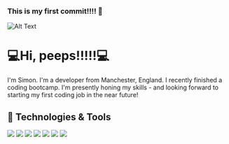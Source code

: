 ### This is my first commit!!!! 👋

![Alt Text](https://scontent.fman2-1.fna.fbcdn.net/v/t1.6435-9/211740740_10161365700035031_7415347136007861351_n.jpg?_nc_cat=103&ccb=1-3&_nc_sid=730e14&_nc_ohc=vq62_ZS3ZAEAX_3Sf-l&tn=CPLMNQlGA3lfzFqG&_nc_ht=scontent.fman2-1.fna&oh=d492a7045b1247d5d88e0a072fae415a&oe=60E3BB76)

# 💻Hi, peeps!!!!!💻

I'm Simon. I'm a developer from Manchester, England. I recently finished a coding bootcamp. I'm presently honing my skills - and looking forward to starting my first coding job in the near future!

## 🔧 Technologies & Tools

![](https://img.shields.io/badge/OS-Linux-informational?style=flat&logo=linux&logoColor=white&color=2bbc8a) ![](https://img.shields.io/badge/javascript-%23323330.svg?style=flat&logo=javascript&logoColor=%23F7DF1E) ![](https://img.shields.io/badge/node.js-%2343853D.svg?style=flat&logo=node-dot-js&logoColor=white) ![](https://img.shields.io/badge/html5-%23E34F26.svg?style=flat&logo=html5&logoColor=black&color=2bbc8a/>) ![](https://img.shields.io/badge/css3-%231572B6.svg?style=flat&logo=css3&logoColor=white) ![](https://img.shields.io/badge/express.js-%23404d59.svg?style=flat&logo=express&logoColor=%2361DAFB") ![](https://img.shields.io/badge/react-%2320232a.svg?style=flat&logo=react&logoColor=%2361DAFB)

<!--
**hyperkarmic/hyperkarmic** is a ✨ _special_ ✨ repository because its `README.md` (this file) appears on your GitHub profile.

Here are some ideas to get you started:

- 🔭 I’m currently working on ...
- 🌱 I’m currently learning ...
- 👯 I’m looking to collaborate on ...
- 🤔 I’m looking for help with ...
- 💬 Ask me about ...
- 📫 How to reach me: ...
- 😄 Pronouns: ...
- ⚡ Fun fact: ...
-->

